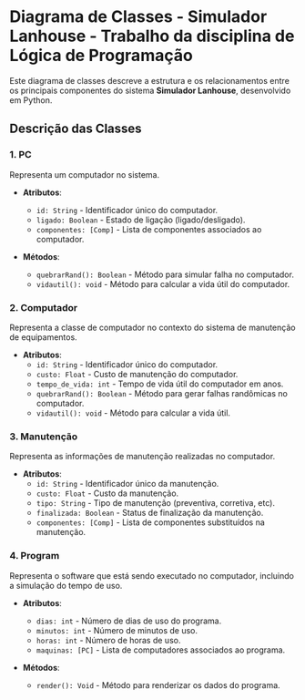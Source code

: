 # Diagrama de Classes - Simulador Lanhouse - Trabalho da disciplina de Lógica de Programação

Este diagrama de classes descreve a estrutura e os relacionamentos entre os principais componentes do sistema **Simulador Lanhouse**, desenvolvido em Python.

## Descrição das Classes

### 1. **PC**

Representa um computador no sistema.

- **Atributos**:
  - `id: String` - Identificador único do computador.
  - `ligado: Boolean` - Estado de ligação (ligado/desligado).
  - `componentes: [Comp]` - Lista de componentes associados ao computador.

- **Métodos**:
  - `quebrarRand(): Boolean` - Método para simular falha no computador.
  - `vidautil(): void` - Método para calcular a vida útil do computador.

### 2. **Computador**

Representa a classe de computador no contexto do sistema de manutenção de equipamentos.

- **Atributos**:
  - `id: String` - Identificador único do computador.
  - `custo: Float` - Custo de manutenção do computador.
  - `tempo_de_vida: int` - Tempo de vida útil do computador em anos.
  - `quebrarRand(): Boolean` - Método para gerar falhas randômicas no computador.
  - `vidautil(): void` - Método para calcular a vida útil.

### 3. **Manutenção**

Representa as informações de manutenção realizadas no computador.

- **Atributos**:
  - `id: String` - Identificador único da manutenção.
  - `custo: Float` - Custo da manutenção.
  - `tipo: String` - Tipo de manutenção (preventiva, corretiva, etc).
  - `finalizada: Boolean` - Status de finalização da manutenção.
  - `componentes: [Comp]` - Lista de componentes substituídos na manutenção.

### 4. **Program**

Representa o software que está sendo executado no computador, incluindo a simulação do tempo de uso.

- **Atributos**:
  - `dias: int` - Número de dias de uso do programa.
  - `minutos: int` - Número de minutos de uso.
  - `horas: int` - Número de horas de uso.
  - `maquinas: [PC]` - Lista de computadores associados ao programa.

- **Métodos**:
  - `render(): Void` - Método para renderizar os dados do programa.
